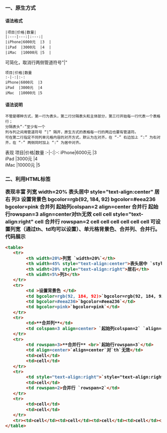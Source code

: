 ### 一、原生方式
#### 语法格式
```
|项目|价格|数量|
|:---|---:|:---:|
|iPhone|6000元  |3  |
|iPad  |3000元  |4  |
|iMac  |10000元 |5  |
```
可简化，取消行两侧管道符号"|"

```
项目|价格|数量
:-|-:|:-:
iPhone|6000元  |3  
iPad  |3000元  |4  
iMac  |10000元 |5  
```
#### 语法说明
```
不管是哪种方式，第一行为表头，第二行分隔表头和主体部分，第三行开始每一行代表一个表格行；
分隔表头“-”至少有一个
列与列之间用管道符号 “|” 隔开，原生方式的表格每一行的两边也要有管道符。
可在第二行指定不同列单元格内容的对齐方式，默认为左对齐，在 “-” 右边加上 “:” 为右对齐，在 “-” 两侧同时加上 “:” 为居中对齐。
```
表现
项目|价格|数量
:-|-:|:-:
iPhone|6000元  |3  
iPad  |3000元  |4  
iMac  |10000元 |5  

### 二、利用HTML<table>标签
表现丰富
列宽 width=20%	表头居中 style="text-align:center"	居右	列3
设置背景色	bgcolor=rgb(92, 184, 92)	bgcolor=#eea236	bgcolor=pink
合并列	起始列colspan=2 align=center
合并行
起始行rowspan=3	align=center对th无效	cell	cell
style="text-align:right"	cell	合并行 rowspan=2
cell	cell
cell	cell	cell	cell
可设置列宽（通过th、td均可以设置）、单元格背景色、合并列、合并行。
代码展示
```html
<table>
   <tr>
        <th width=20%>列宽 `width=20%`</th>
        <th width=45% style="text-align:center">表头居中 `style="text-align:center"`</th>
        <th widht=20% style="text-align:right">居右</th>
        <th widht=5%>列3</th>
   </tr>
   <tr>
        <td >设置背景色 </td>
        <td bgcolor=rgb(92, 184, 92)>`bgcolor=rgb(92, 184, 92)`</td>
        <td bgcolor=#eea236>`bgcolor=#eea236`</td>
        <td bgcolor=pink>`bgcolor=pink`</td>
   </tr>
   <tr>
        <td>**合并列**</td>
        <td colspan=3 align=center> `起始列colspan=2` `align=center`</td>
   </tr>
   <tr>
        <td rowspan=3>**合并行** <br>`起始行rowspan=3`</td>
        <td align=center>`align=center`对`th`无效</td>
        <td>cell</td>
        <td>cell</td>
   </tr>
   <tr>
        <td style="text-align:right">`style="text-align:right"`</td>
        <td>cell</td>
        <td rowspan=2>合并行 `rowspan=2`</td>
   </tr>
   <tr>
        <td>cell</td>
        <td>cell</td>
   </tr>
   <tr><td>cell</td><td>cell</td><td>cell</td><td>cell</td></tr>
</table>
```
